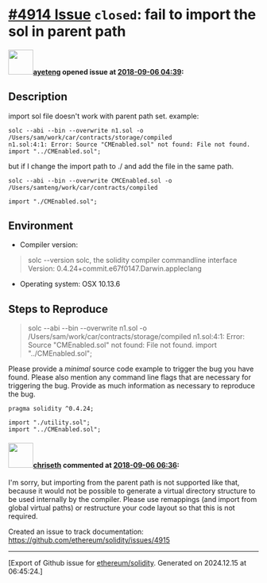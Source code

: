 # [\#4914 Issue](https://github.com/ethereum/solidity/issues/4914) `closed`: fail to import the sol in parent path

#### <img src="https://avatars.githubusercontent.com/u/12135212?v=4" width="50">[ayeteng](https://github.com/ayeteng) opened issue at [2018-09-06 04:39](https://github.com/ethereum/solidity/issues/4914):

## Description

import sol file doesn't work with parent path set.
example:
```
solc --abi --bin --overwrite n1.sol -o /Users/sam/work/car/contracts/storage/compiled
n1.sol:4:1: Error: Source "CMEnabled.sol" not found: File not found.
import "../CMEnabled.sol";

```
but if I change the import path to ./ and add the file in the same path.
```
solc --abi --bin --overwrite CMCEnabled.sol -o /Users/samteng/work/car/contracts/compiled

import "./CMEnabled.sol";
```

## Environment

- Compiler version:
> solc --version
solc, the solidity compiler commandline interface
Version: 0.4.24+commit.e67f0147.Darwin.appleclang

- Operating system:
OSX 10.13.6
## Steps to Reproduce
>solc --abi --bin --overwrite n1.sol -o /Users/sam/work/car/contracts/storage/compiled
n1.sol:4:1: Error: Source "CMEnabled.sol" not found: File not found.
import "../CMEnabled.sol";


Please provide a *minimal* source code example to trigger the bug you have found.
Please also mention any command line flags that are necessary for triggering the bug.
Provide as much information as necessary to reproduce the bug.

```
pragma solidity ^0.4.24;

import "./utility.sol";
import "../CMEnabled.sol";
```


#### <img src="https://avatars.githubusercontent.com/u/9073706?v=4" width="50">[chriseth](https://github.com/chriseth) commented at [2018-09-06 06:36](https://github.com/ethereum/solidity/issues/4914#issuecomment-418981502):

I'm sorry, but importing from the parent path is not supported like that, because it would not be possible to generate a virtual directory structure to be used internally by the compiler. Please use remappings (and import from global virtual paths) or restructure your code layout so that this is not required.

Created an issue to track documentation: https://github.com/ethereum/solidity/issues/4915


-------------------------------------------------------------------------------



[Export of Github issue for [ethereum/solidity](https://github.com/ethereum/solidity). Generated on 2024.12.15 at 06:45:24.]
